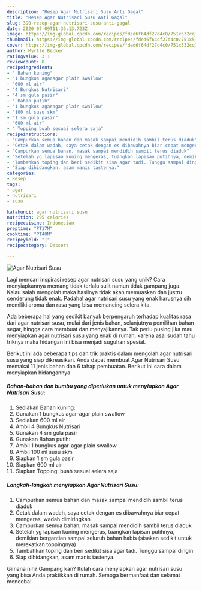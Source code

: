 ```yaml
---
description: "Resep Agar Nutrisari Susu Anti Gagal"
title: "Resep Agar Nutrisari Susu Anti Gagal"
slug: 390-resep-agar-nutrisari-susu-anti-gagal
date: 2020-07-09T11:36:13.723Z
image: https://img-global.cpcdn.com/recipes/fded6f64df27d4c0/751x532cq70/agar-nutrisari-susu-foto-resep-utama.jpg
thumbnail: https://img-global.cpcdn.com/recipes/fded6f64df27d4c0/751x532cq70/agar-nutrisari-susu-foto-resep-utama.jpg
cover: https://img-global.cpcdn.com/recipes/fded6f64df27d4c0/751x532cq70/agar-nutrisari-susu-foto-resep-utama.jpg
author: Myrtle Becker
ratingvalue: 3.1
reviewcount: 8
recipeingredient:
- " Bahan kuning"
- "1 bungkus agaragar plain swallow"
- "600 ml air"
- "4 Bungkus Nutrisari"
- "4 sm gula pasir"
- " Bahan putih"
- "1 bungkus agaragar plain swallow"
- "100 ml susu skm"
- "1 sm gula pasir"
- "600 ml air"
- " Topping buah sesuai selera saja"
recipeinstructions:
- "Campurkan semua bahan dan masak sampai mendidih sambil terus diaduk"
- "Cetak dalam wadah, saya cetak dengan es dibawahnya biar cepat mengeras, wadah dimiringkan"
- "Campurkan semua bahan, masak sampai mendidih sambil terus diaduk"
- "Setelah yg lapisan kuning mengeras, tuangkan lapisan putihnya, demikian bergantian sampai seluruh bahan habis (sisakan sedikit untuk merekatkan toppingnya)"
- "Tambahkan toping dan beri sedikit sisa agar tadi. Tunggu sampai dingin"
- "Siap dihidangkan, asam manis tastenya."
categories:
- Resep
tags:
- agar
- nutrisari
- susu

katakunci: agar nutrisari susu 
nutrition: 295 calories
recipecuisine: Indonesian
preptime: "PT17M"
cooktime: "PT40M"
recipeyield: "1"
recipecategory: Dessert

---
```



![Agar Nutrisari Susu](https://img-global.cpcdn.com/recipes/fded6f64df27d4c0/751x532cq70/agar-nutrisari-susu-foto-resep-utama.jpg)

Lagi mencari inspirasi resep agar nutrisari susu yang unik? Cara menyiapkannya memang tidak terlalu sulit namun tidak gampang juga. Kalau salah mengolah maka hasilnya tidak akan memuaskan dan justru cenderung tidak enak. Padahal agar nutrisari susu yang enak harusnya sih memiliki aroma dan rasa yang bisa memancing selera kita.

Ada beberapa hal yang sedikit banyak berpengaruh terhadap kualitas rasa dari agar nutrisari susu, mulai dari jenis bahan, selanjutnya pemilihan bahan segar, hingga cara membuat dan menyajikannya. Tak perlu pusing jika mau menyiapkan agar nutrisari susu yang enak di rumah, karena asal sudah tahu triknya maka hidangan ini bisa menjadi suguhan spesial.




Berikut ini ada beberapa tips dan trik praktis dalam mengolah agar nutrisari susu yang siap dikreasikan. Anda dapat membuat Agar Nutrisari Susu memakai 11 jenis bahan dan 6 tahap pembuatan. Berikut ini cara dalam menyiapkan hidangannya.

<!--inarticleads1-->

##### Bahan-bahan dan bumbu yang diperlukan untuk menyiapkan Agar Nutrisari Susu:

1. Sediakan  Bahan kuning:
1. Gunakan 1 bungkus agar-agar plain swallow
1. Sediakan 600 ml air
1. Ambil 4 Bungkus Nutrisari
1. Gunakan 4 sm gula pasir
1. Gunakan  Bahan putih:
1. Ambil 1 bungkus agar-agar plain swallow
1. Ambil 100 ml susu skm
1. Siapkan 1 sm gula pasir
1. Siapkan 600 ml air
1. Siapkan  Topping: buah sesuai selera saja




<!--inarticleads2-->

##### Langkah-langkah menyiapkan Agar Nutrisari Susu:

1. Campurkan semua bahan dan masak sampai mendidih sambil terus diaduk
1. Cetak dalam wadah, saya cetak dengan es dibawahnya biar cepat mengeras, wadah dimiringkan
1. Campurkan semua bahan, masak sampai mendidih sambil terus diaduk
1. Setelah yg lapisan kuning mengeras, tuangkan lapisan putihnya, demikian bergantian sampai seluruh bahan habis (sisakan sedikit untuk merekatkan toppingnya)
1. Tambahkan toping dan beri sedikit sisa agar tadi. Tunggu sampai dingin
1. Siap dihidangkan, asam manis tastenya.




Gimana nih? Gampang kan? Itulah cara menyiapkan agar nutrisari susu yang bisa Anda praktikkan di rumah. Semoga bermanfaat dan selamat mencoba!
